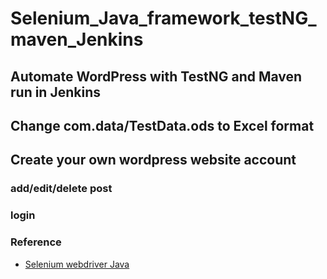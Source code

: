 # Selenium_Java_framework_testNG_maven_Jenkins
## Automate WordPress with TestNG and Maven run in Jenkins

## Change com.data/TestData.ods to Excel format
## Create your own wordpress website account
### add/edit/delete post
### login

### Reference

* [Selenium webdriver Java](https://www.udemy.com/test-automation-with-selenium-webdriver)
